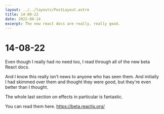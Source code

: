 ```yaml
---
layout: ../../layouts/PostLayout.astro
title: 14-08-22
date: 2022-08-14
excerpt: The new react docs are really, really good.
---
```


# 14-08-22
Even though I really had no need too, I read through all of the new beta React docs.

And I know this really isn't news to anyone who has seen them. And initially I had skimmed over them and thought they were good, but they're even better than I thought.

The whole last section on effects in particular is fantastic.

You can read them here. https://beta.reactjs.org/